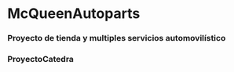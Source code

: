 # McQueenAutoparts
<h3>Proyecto de tienda y multiples servicios automovilístico<h3/>
ProyectoCatedra
